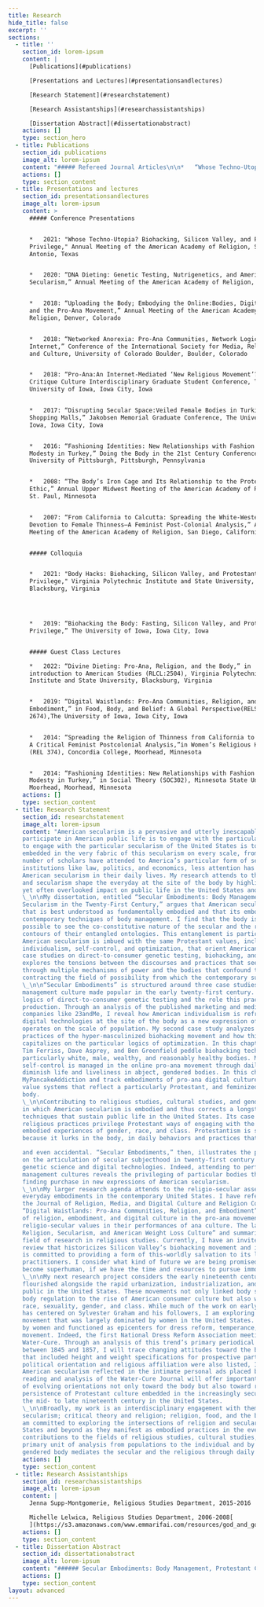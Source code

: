 ```yaml
---
title: Research
hide_title: false
excerpt: ''
sections:
  - title: ''
    section_id: lorem-ipsum
    content: |
      [Publications](#publications)

      [Presentations and Lectures](#presentationsandlectures)

      [Research Statement](#researchstatement)

      [Research Assistantships](#researchassistantships)

      [Dissertation Abstract](#dissertationabstract)
    actions: []
    type: section_hero
  - title: Publications
    section_id: publications
    image_alt: lorem-ipsum
    content: "##### Refereed Journal Articles\n\n*   “Whose Techno-Utopia? Biohacking, Silicon Valley, and the Salvific Power of Optimization.” *Religion Compass*.\_ Submitted.\_\n\n*   “Digital Waistlands: Pro-Ana Communities, Religion, and Embodiment.” *Journal of Religion, Media, and Digital Culture* 9 (2020): 207-227.\n\n*   “Weighty Matter(s): Religion, Secularism, and American Weight Loss Culture.” \\*Religion Compass \\*14:2 (February 2020): 1-10.\n\n*   “Spreading the Religion of Thinness from California to Calcutta: A Critical Feminist Postcolonial Analysis” with Michelle Lelwica and Jenna McNallie. \\*Journal of Feminist Studies in Religion \\*24:1 (Spring 2009):20-41. (Published under Emma Hoglund.\n\n##### Textbook Entries\n\n*   “Evangelical Christianities in North America.” *Bloomsbury Religion in North America*. London: Bloomsbury Academic, 2021.\n\n*   “Women and Christianity.” *Bloomsbury Religion in North America*. London: Bloomsbury Academic, 2021.\n\n##### Book Reviews\n\n*   Review of *The Story of Radio Mind: A Missionary’s Journey on Indigenous Land*, by Pamela E. Klassen. *Material Religion* 15:5 (July 2019): 644-645.\n\n*   Review of *Religious Affects:Animality, Evolution, and Power*, by Donovan O. Schaefer. \\*Material Religion \\*12:4 (December 2016): 515-516.\n"
    actions: []
    type: section_content
  - title: Presentations and lectures
    section_id: presentationsandlectures
    image_alt: lorem-ipsum
    content: >
      ##### Conference Presentations


      *   2021: "Whose Techno-Utopia? Biohacking, Silicon Valley, and Protestant
      Privilege," Annual Meeting of the American Academy of Religion, San
      Antonio, Texas


      *   2020: “DNA Dieting: Genetic Testing, Nutrigenetics, and American
      Secularism,” Annual Meeting of the American Academy of Religion, Virtual


      *   2018: “Uploading the Body; Embodying the Online:Bodies, Digital Space,
      and the Pro-Ana Movement,” Annual Meeting of the American Academy of
      Religion, Denver, Colorado


      *   2018: “Networked Anorexia: Pro-Ana Communities, Network Logic, and the
      Internet,” Conference of the International Society for Media, Religion,
      and Culture, University of Colorado Boulder, Boulder, Colorado


      *   2018: “Pro-Ana:An Internet-Mediated ‘New Religious Movement’?” Craft
      Critique Culture Interdisciplinary Graduate Student Conference, The
      University of Iowa, Iowa City, Iowa


      *   2017: “Disrupting Secular Space:Veiled Female Bodies in Turkish
      Shopping Malls,” Jakobsen Memorial Graduate Conference, The University of
      Iowa, Iowa City, Iowa


      *   2016: “Fashioning Identities: New Relationships with Fashion and
      Modesty in Turkey,” Doing the Body in the 21st Century Conference,
      University of Pittsburgh, Pittsburgh, Pennsylvania


      *   2008: “The Body’s Iron Cage and Its Relationship to the Protestant
      Ethic,” Annual Upper Midwest Meeting of the American Academy of Religion,
      St. Paul, Minnesota


      *   2007: “From California to Calcutta: Spreading the White-Western
      Devotion to Female Thinness—A Feminist Post-Colonial Analysis,” Annual
      Meeting of the American Academy of Religion, San Diego, California


      ##### Colloquia


      *   2021: "Body Hacks: Biohacking, Silicon Valley, and Protestant
      Privilege," Virginia Polytechnic Institute and State University,
      Blacksburg, Virginia




      *   2019: “Biohacking the Body: Fasting, Silicon Valley, and Protestant
      Privilege,” The University of Iowa, Iowa City, Iowa


      ##### Guest Class Lectures

      *   2022: “Divine Dieting: Pro-Ana, Religion, and the Body,” in 
      introduction to American Studies (RLCL:2504), Virginia Polytechnic 
      Institute and State University, Blacksburg, Virginia 


      *   2019: “Digital Waistlands: Pro-Ana Communities, Religion, and
      Embodiment,” in Food, Body, and Belief: A Global Perspective(RELS
      2674),The University of Iowa, Iowa City, Iowa


      *   2014: “Spreading the Religion of Thinness from California to Calcutta:
      A Critical Feminist Postcolonial Analysis,”in Women’s Religious History
      (REL 374), Concordia College, Moorhead, Minnesota


      *   2014: “Fashioning Identities: New Relationships with Fashion and
      Modesty in Turkey,” in Social Theory (SOC302), Minnesota State University
      Moorhead, Moorhead, Minnesota
    actions: []
    type: section_content
  - title: Research Statement
    section_id: researchstatement
    image_alt: lorem-ipsum
    content: "American secularism is a pervasive and utterly inescapable aspect of life in the United States today. To
    participate in American public life is to engage with the particular secularism of the United States. And
    to engage with the particular secularism of the United States is to perpetuate a Protestant privilege
    embedded in the very fabric of this secularism on every scale, from institutions to individuals. While a
    number of scholars have attended to America’s particular form of secularism as it circulates in
    institutions like law, politics, and economics, less attention has been paid to how individuals embody
    American secularism in their daily lives. My research attends to this gap by exploring how both religion
    and secularism shape the everyday at the site of the body by highlighting Protestant culture’s profound
    yet often overlooked impact on public life in the United States and beyond.
    \_\n\nMy dissertation, entitled “Secular Embodiments: Body Management, Protestant Culture, and American
    Secularism in the Twenty-First Century,” argues that American secularism is a unique cultural formation
    that is best understood as fundamentally embodied and that its embodiments are made plain in
    contemporary techniques of body management. I find that the body is a foundational site where it is
    possible to see the co-constitutive nature of the secular and the religious emerge as well as the scope and
    contours of their entangled ontologies. This entanglement is particularly clear when considering how
    American secularism is imbued with the same Protestant values, including commitments to
    individualism, self-control, and optimization, that orient American cultural life more broadly. Through
    case studies on direct-to-consumer genetic testing, biohacking, and the pro-ana movement, this project
    explores the tensions between the discourses and practices that seek to sustain American secularism
    through multiple mechanisms of power and the bodies that confound these attempts by expanding and
    contracting the field of possibility from which the contemporary subject emerges.
    \_\n\n“Secular Embodiments” is structured around three case studies, each of which considers a different body
    management culture made popular in the early twenty-first century. My first case study explores the
    logics of direct-to-consumer genetic testing and the role this practice plays in contemporary subject
    production. Through an analysis of the published marketing and media of at-home genetic testing
    companies like 23andMe, I reveal how American individualism is refracted through genetic science and
    digital technologies at the site of the body as a new expression of biopower, a mechanism of power that
    operates on the scale of population. My second case study analyzes the disciplinary rhetorics and
    practices of the hyper-masculinized biohacking movement and how this movement mobilizes and
    capitalizes on the particular logics of optimization. In this chapter, I consider how entrepreneurs like
    Tim Ferriss, Dave Asprey, and Ben Greenfield peddle biohacking techniques in ways that privilege
    particularly white, male, wealthy, and reasonably healthy bodies. My third case study demonstrates how
    self-control is managed in the online pro-ana movement through daily practices that sustain and
    diminish life and liveliness in abject, gendered bodies. In this chapter, I analyze the popular pro-ana site
    MyPancakeAddiction and track embodiments of pro-ana digital culture and performances of shared
    value systems that reflect a particularly Protestant, and feminized, orientation toward the self and the
    body.
    \_\n\nContributing to religious studies, cultural studies, and gender studies, my project makes plain the ways
    in which American secularism is embodied and thus corrects a longstanding disregard for the bodily
    techniques that sustain public life in the United States. Its case studies reveal that both secular and
    religious practices privilege Protestant ways of engaging with the world, often through intimately
    embodied experiences of gender, race, and class. Protestantism is stubborn and persistent, in part,
    because it lurks in the body, in daily behaviors and practices that, on the surface, seem neutral, natural,

    and even accidental. “Secular Embodiments,” then, illustrates the profound influence of Protestantism
    on the articulation of secular subjecthood in twenty-first century bodily techniques shaped by modern
    genetic science and digital technologies. Indeed, attending to performances of contemporary body
    management cultures reveals the privileging of particular bodies through a persistent Protestantism
    finding purchase in new expressions of American secularism.
    \_\n\nMy larger research agenda attends to the religio-secular assemblages that shape and are shaped by
    everyday embodiments in the contemporary United States. I have refereed articles published with both
    the Journal of Religion, Media, and Digital Culture and Religion Compass. The former is entitled
    “Digital Waistlands: Pro-Ana Communities, Religion, and Embodiment” and attends to the intersection
    of religion, embodiment, and digital culture in the pro-ana movement by exploring how anas embody
    religio-secular values in their performances of ana culture. The latter is entitled “Weighty Matter(s):
    Religion, Secularism, and American Weight Loss Culture” and summarizes the state of this fairly new
    field of research in religious studies. Currently, I have an invited piece for Religion Compass under
    review that historicizes Silicon Valley’s biohacking movement and its ethical implications. Biohacking
    is committed to providing a form of this-worldly salvation to its largely white, male, and wealthy
    practitioners. I consider what kind of future we are being promised in a world where we are invited to
    become superhuman, if we have the time and resources to pursue immortality.
    \_\n\nMy next research project considers the early nineteenth century American diet reform movements that
    flourished alongside the rapid urbanization, industrialization, and emergence of an identifiable print
    public in the United States. These movements not only linked body size with morality and connected
    body regulation to the rise of American consumer culture but also worked to establish hierarchies of
    race, sexuality, gender, and class. While much of the work on early American weight loss movements
    has centered on Sylvester Graham and his followers, I am exploring another trend: the water cure, a
    movement that was largely dominated by women in the United States. Most hydropathic spas were run
    by women and functioned as epicenters for dress reform, temperance, and the women’s rights
    movement. Indeed, the first National Dress Reform Association meeting was held at the Glenhaven
    Water-Cure. Through an analysis of this trend’s primary periodical Water-Cure Journal, published
    between 1845 and 1857, I will trace changing attitudes toward the body in light of the personal ads it ran
    that included height and weight specifications for prospective partners. Because other preferences like
    political orientation and religious affiliation were also listed, I expect to find evidence of an emergent
    American secularism reflected in the intimate personal ads placed by water cure practitioners. A careful
    reading and analysis of the Water-Cure Journal will offer important contributions to our understanding
    of evolving orientations not only toward the body but also toward religion, secularism, and the
    persistence of Protestant culture embedded in the increasingly secular imperative to count calories from
    the mid- to late nineteenth century in the United States.
    \_\n\nBroadly, my work is an interdisciplinary engagement with themes of Protestant culture and American
    secularism; critical theory and religion; religion, food, and the body; and gender, religion, and culture. I
    am committed to exploring the intersections of religion and secularism in the contemporary United
    States and beyond as they manifest as embodied practices in the everyday. This work offers important
    contributions to the fields of religious studies, cultural studies, and gender studies by shifting the
    primary unit of analysis from populations to the individual and by considering how the individual,
    gendered body mediates the secular and the religious through daily actions and behaviors."
    actions: []
    type: section_content
  - title: Research Assistantships
    section_id: researchassistantships
    image_alt: lorem-ipsum
    content: |
      Jenna Supp-Montgomerie, Religious Studies Department, 2015-2016

      Michelle Lelwica, Religious Studies Department, 2006-2008[
      ](https://s3.amazonaws.com/www.emmarifai.com/resources/god_and_google.pdf)
    actions: []
    type: section_content
  - title: Dissertation Abstract
    section_id: dissertationabstract
    image_alt: lorem-ipsum
    content: "###### Secular Embodiments: Body Management, Protestant Culture, and American Secularism in the Twenty-First Century\n\nAmerican secularism is a pervasive and utterly inescapable aspect of life in the United States today. To participate in American public life is to engage with the particular secularism of the United States. And to engage with the particular secularism of the United States is to perpetuate a Protestant privilege embedded in the very fabric of this secularism on every scale, from institutions to individuals. Indeed, any serious attempt to understand the contemporary religious landscape of North America must address the complexities of American secularism, which is just as much part of this landscape as are the more obvious religious communities that have shaped American culture historically and today. While a number of scholars have attended to America’s particular form of secularism as it circulates in institutions like law, politics, and economics, less attention has been paid to how individuals embody American secularism in their daily lives.\_\n\n“Secular Embodiments” argues that American secularism is a unique cultural formation that is best understood as fundamentally embodied and that its embodiments are made plain in contemporary techniques of body management. It finds that the body is a foundational site where it is possible to see the co-constitutive nature of the secular and the religious emerge as well as the scope and contours of their entangled ontologies. This entanglement is particularly clear when considering how American secularism is imbued with the same Protestant values, including commitments to individualism, self-control, and optimization, that orient American cultural life more broadly. Through case studies on direct-to-consumer genetic testing, biohacking, and the pro-ana movement, this project explores the tensions between the discourses and practices that seek to sustain American secularism through multiple mechanisms of power and the bodies that confound these attempts by expanding and contracting the field of possibility from which the contemporary American subject emerges.\_\n\nContributing to religious studies, cultural studies, and gender studies, this project makes plain the ways in which American secularism is embodied and thus corrects a longstanding disregard for the bodily techniques that sustain public life in the United States. Its case studies reveal that both secular and religious practices privilege Protestant ways of engaging with the world, often through intimately embodied experiences of gender, race, and class. Protestantism is stubborn and persistent, in part, because it lurks in the body, in daily behaviors and practices that, on the surface, seem neutral, natural, and even accidental. “Secular Embodiments,” then, illustrates the profound influence of Protestantism on the articulation of secular subjecthood in twenty-first century bodily techniques shaped by modern genetic science and digital technologies. Indeed, attending to performances of contemporary body management cultures reveals the privileging of particular bodies, which are overwhelmingly white, male, wealthy, and reasonably healthy, through a persistent Protestantism finding purchase in new expressions of American secularism.\_\n"
    actions: []
    type: section_content
layout: advanced
---
```


